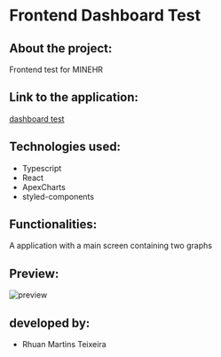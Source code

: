 # Frontend Dashboard Test

## About the project:

Frontend test for MINEHR

## Link to the application:

[dashboard test](https://dashboard-for-minehr-test.herokuapp.com/)

## Technologies used:

- Typescript
- React
- ApexCharts
- styled-components

## Functionalities:

A application with a main screen containing two graphs

## Preview:

![preview](https://i.imgur.com/XWjkqFJ.png)

## developed by:

- Rhuan Martins Teixeira
